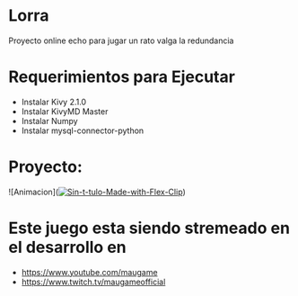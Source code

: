 # Lorra
Proyecto online echo para jugar un rato valga la redundancia




# Requerimientos para Ejecutar

- Instalar Kivy 2.1.0
- Instalar KivyMD Master
- Instalar Numpy
- Instalar mysql-connector-python

# Proyecto:
![Animacion](<a href="https://ibb.co/3v02krP"><img src="https://i.ibb.co/3v02krP/Sin-t-tulo-Made-with-Flex-Clip.gif" alt="Sin-t-tulo-Made-with-Flex-Clip" border="0"></a>)

# Este juego esta siendo stremeado en el desarrollo en
- https://www.youtube.com/maugame
- https://www.twitch.tv/maugameofficial